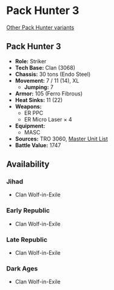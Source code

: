 # Pack Hunter 3

[Other Pack Hunter variants](../pack_hunter.md)

## Pack Hunter 3
- **Role:** Striker
- **Tech Base:** Clan (3068)
- **Chassis:** 30 tons (Endo Steel)
- **Movement:** 7 / 11 (14), XL
  - **Jumping:** 7
- **Armor:** 105 (Ferro Fibrous)
- **Heat Sinks:** 11 (22)
- **Weapons:**
  - ER PPC
  - ER Micro Laser × 4
- **Equipment:**
  - MASC
- **Sources:** TRO 3060, [Master Unit List](http://masterunitlist.info/Unit/Details/2394/pack-hunter-3)
- **Battle Value:** 1747

## Availability

### Jihad
- Clan Wolf-in-Exile

### Early Republic
- Clan Wolf-in-Exile

### Late Republic
- Clan Wolf-in-Exile

### Dark Ages
- Clan Wolf-in-Exile

